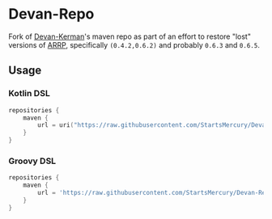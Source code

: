 # Devan-Repo

Fork of [Devan-Kerman]'s maven repo as part of an effort to restore "lost" versions of [ARRP], specifically `(0.4.2,0.6.2)` and probably `0.6.3` and `0.6.5`.

## Usage

### Kotlin DSL

```kotlin
repositories {
    maven {
        url = uri("https://raw.githubusercontent.com/StartsMercury/Devan-Repo/master/)
    }
}

```

### Groovy DSL

```groovy
repositories {
    maven {
        url = 'https://raw.githubusercontent.com/StartsMercury/Devan-Repo/master'
    }
}

```

[ARRP]: https://github.com/Devan-Kerman/ARRP
[Devan-Kerman]: https://github.com/Devan-Kerman
